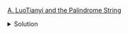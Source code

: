 [A. LuoTianyi and the Palindrome String](https://codeforces.com/contest/1825/problem/A)

<details><summary>Solution</summary>

![](../../../assets/1825A.png)

</details>

